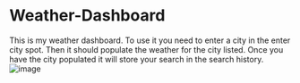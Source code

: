 # Weather-Dashboard
This is my weather dashboard. 
To use it you need to enter a city in the enter city spot. Then it should populate the weather for the city listed. Once you have the city populated it will store your search in the search history. 
![image](https://user-images.githubusercontent.com/87095302/135787064-75e08ad9-5e1b-48b1-9a80-42122baf8cee.png)
